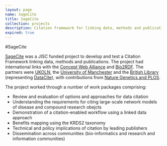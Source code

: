 ```yaml
---
layout: page
name: SageCite
title: SageCite
collection: projects
description: Citation framework for linking data, methods and publications
expired: true
---
```


#SageCite

[SageCite](http://www.mygrid.org.uk/projects/sagecite/) was a JISC funded project to develop and test a Citation Framework linking data, methods and publications.
The project had international links with the [Concept Web Alliance](http://conceptweblog.wordpress.com/) and [Bio2RDF](http://bio2rdf.org/). The partners were [UKOLN](http://www.ukoln.ac.uk/),
the [University of Manchester](http://www.manchester.ac.uk/) and the [British Library](http://www.bl.uk/) (representing [DataCite](http://datacite.org/)),
with contributions from [Nature Genetics and PLOS](http://www.nature.com/ng/index.html).

The project worked through a number of work packages comprising:

* Review and evaluation of options and approaches for data citation
* Understanding the requirements for citing large-scale network models of disease and compound research obejcts
* Demonstration of a citation-enabled workflow using a linked data approach
* Benefits mapping using the KRDS2 taxonomy
* Technical and policy implications of citation by leading publishers
* Dissemination across communities (bio-informatics and research and information communities)